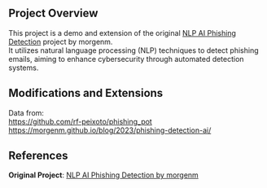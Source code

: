 ## Project Overview
This project is a demo and extension of the original [NLP AI Phishing Detection](https://github.com/morgenm/nlp-ai-phishing) project by morgenm.  
It utilizes natural language processing (NLP) techniques to detect phishing emails, aiming to enhance cybersecurity through automated detection systems.  

## Modifications and Extensions
Data from:  
https://github.com/rf-peixoto/phishing_pot <br>
https://morgenm.github.io/blog/2023/phishing-detection-ai/<br>
## References
**Original Project**: [NLP AI Phishing Detection by morgenm](https://morgenm.github.io/blog/2023/phishing-detection-ai/)
